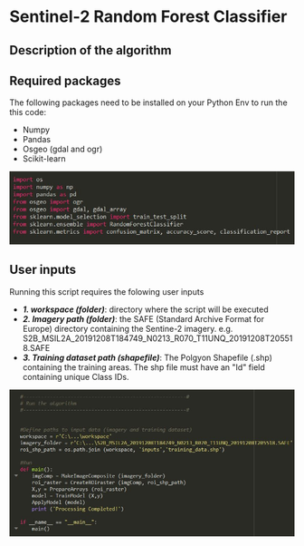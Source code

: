 # Sentinel-2 Random Forest Classifier
## Description of the algorithm
## Required packages
The following packages need to be installed on your Python Env to run the this code:
- Numpy
- Pandas
- Osgeo (gdal and ogr)
- Scikit-learn

![SE Image 1](img/req.JPG)

## User inputs
Running this script requires the folowing user inputs
- ***1. workspace (folder)***: directory where the script will be executed
- ***2. Imagery path (folder)***: the SAFE (Standard Archive Format for Europe) directory containing the Sentine-2 imagery. e.g.  S2B_MSIL2A_20191208T184749_N0213_R070_T11UNQ_20191208T205518.SAFE
- ***3.  Training dataset path (shapefile)***: The Polgyon Shapefile (.shp) containing the training areas. The shp file must have an "Id" field containing unique Class IDs.

![SE Image 1](img/run.JPG)
